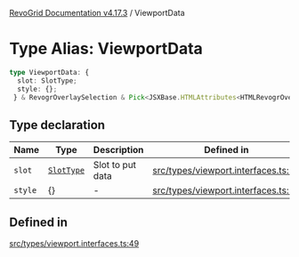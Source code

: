 [RevoGrid Documentation v4.17.3](README.md) / ViewportData

# Type Alias: ViewportData

```ts
type ViewportData: {
  slot: SlotType;
  style: {};
 } & RevogrOverlaySelection & Pick<JSXBase.HTMLAttributes<HTMLRevogrOverlaySelectionElement>, "ref"> & Pick<JSXBase.HTMLAttributes<HTMLRevogrDataElement>, "ref"> & RevogrData;
```

## Type declaration

| Name | Type | Description | Defined in |
| ------ | ------ | ------ | ------ |
| `slot` | [`SlotType`](TypeAlias.SlotType.md) | Slot to put data | [src/types/viewport.interfaces.ts:51](https://github.com/revolist/revogrid/blob/2ad9a56a428342a01bbb7a115a581a401dbe3fef/src/types/viewport.interfaces.ts#L51) |
| `style` | \{\} | - | [src/types/viewport.interfaces.ts:52](https://github.com/revolist/revogrid/blob/2ad9a56a428342a01bbb7a115a581a401dbe3fef/src/types/viewport.interfaces.ts#L52) |

## Defined in

[src/types/viewport.interfaces.ts:49](https://github.com/revolist/revogrid/blob/2ad9a56a428342a01bbb7a115a581a401dbe3fef/src/types/viewport.interfaces.ts#L49)
